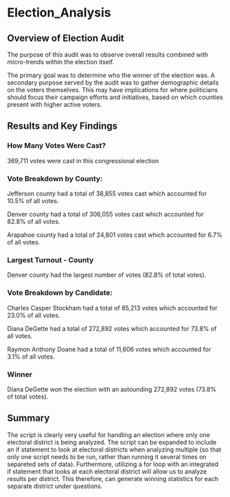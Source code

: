 # Election_Analysis

## Overview of Election Audit

The purpose of this audit was to observe overall results combined with micro-trends within the election itself.

The primary goal was to determine who the winner of the election was. A secondary purpose served by the audit was to gather demographic details on the voters themselves. This may have implications for where politicians should focus their campaign efforts and initiatives, based on which counties present with higher active voters. 

## Results and Key Findings

### How Many Votes Were Cast?
369,711 votes were cast in this congressional election

### Vote Breakdown by County:
Jefferson county had a total of 38,855 votes cast which accounted for 10.5% of all votes.

Denver county had a total of 306,055 votes cast which accounted for 82.8% of all votes.

Arapahoe county had a total of 24,801 votes cast which accounted for 6.7% of all votes.

### Largest Turnout - County
Denver county had the largest number of votes (82.8% of total votes).

### Vote Breakdown by Candidate:
Charles Casper Stockham had a total of 85,213 votes which accounted for 23.0% of all votes.

Diana DeGette had a total of 272,892 votes which accounted for 73.8% of all votes.

Raymon Anthony Doane had a total of 11,606 votes which accounted for 3.1% of all votes.

### Winner
Diana DeGette won the election with an astounding 272,892 votes (73.8% of total votes).

## Summary 
The script is clearly very useful for handling an election where only one electoral district is being analyzed. The script can be expanded to include an if statement to look at electoral districts when analyzing multiple (so that only one script needs to be run, rather than running it several times on separeted sets of data). Furthermore, utilizing a for loop with an integrated if statement that looks at each electoral district will allow us to analyze results per district. This therefore, can generate winning statistics for each separate district under questions.  
